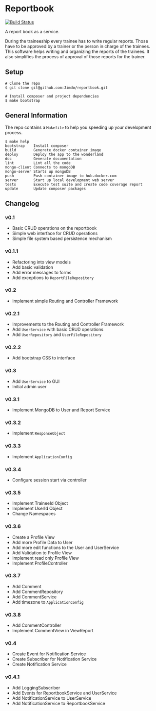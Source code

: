 # Reportbook

[![Build Status](https://travis-ci.org/Jimdo/reportbook.svg?branch=master)](https://travis-ci.org/Jimdo/reportbook)

A report book as a service.

During the traineeship every trainee has to write regular reports.
Those have to be approved by a trainer or the person in charge of
the trainees. This software helps writing and organizing the reports of the trainees. It also simplifies the process of approval of those reports for the trainer.

## Setup

```
# Clone the repo
$ git clone git@github.com:Jimdo/reportbook.git

# Install composer and project dependencies
$ make bootstrap
```

## General Information

The repo contains a `Makefile` to help you speeding up your development process.

```
$ make help
bootstrap    Install composer
build        Generate docker container image
deploy       Deploy the app to the wonderland
doc          Generate documentation
lint         Lint all the code
mongo-client Connects to mongoDB
mongo-server Starts up mongoDB
push         Push container image to hub.docker.com
server       Start up local development web server
tests        Execute test suite and create code coverage report
update       Update composer packages
```

## Changelog

### v0.1

  - Basic CRUD operations on the reportbook
  - Simple web interface for CRUD operations
  - Simple file system based persistence mechanism

### v0.1.1
  - Refactoring into view models
  - Add basic validation
  - Add error messages to forms
  - Add exceptions to `ReportFileRepository`

### v0.2
  - Implement simple Routing and Controller Framework

### v0.2.1
  - Improvements to the Routing and Controller Framework
  - Add `UserService` with basic CRUD operations
  - Add `UserRepository` and `UserFileRepository`

### v0.2.2
  - Add bootstrap CSS to interface

### v0.3
  - Add `UserService` to GUI
  - Initial admin user

### v0.3.1
  - Implement MongoDB to User and Report Service

### v0.3.2
  - Implement `ResponseObject`

### v0.3.3
  - Implement `ApplicationConfig`

### v0.3.4
  - Configure session start via controller

### v0.3.5
  - Implement TraineeId Object
  - Implement UserId Object
  - Change Namespaces  

### v0.3.6
  - Create a Profile View
  - Add more Profile Data to User
  - Add more edit functions to the User and UserService
  - Add Validation to Profile View
  - Implement read only Profile View
  - Implement ProfileController

### v0.3.7
  - Add Comment
  - Add CommentRepository
  - Add CommentService
  - Add timezone to `ApplicationConfig`

### v0.3.8
  - Add CommentController
  - Implement CommentView in ViewReport

### v0.4
  - Create Event for Notification Service
  - Create Subscriber for Notification Service
  - Create Notification Service

### v0.4.1
  - Add LoggingSubscriber
  - Add Events for ReportbookService and UserService
  - Add NotificationService to UserService
  - Add NotificationService to ReportbookService
